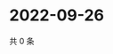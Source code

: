 # 2022-09-26

共 0 条

<!-- BEGIN WEIBO -->
<!-- 最后更新时间 Mon Sep 26 2022 09:52:39 GMT+0800 (China Standard Time) -->

<!-- END WEIBO -->
